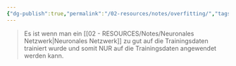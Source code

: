 ```yaml
---
{"dg-publish":true,"permalink":"/02-resources/notes/overfitting/","tags":["GFN/prüfungsrelevant/AP1/vorbereitung","AI"],"noteIcon":"","updated":"2025-09-05T10:12:30.000+02:00"}
---
```


>Es ist wenn man ein [[02 - RESOURCES/Notes/Neuronales Netzwerk\|Neuronales Netzwerk]] zu gut
auf die Trainingsdaten trainiert wurde und somit NUR auf die
Trainingsdaten angewendet werden kann.